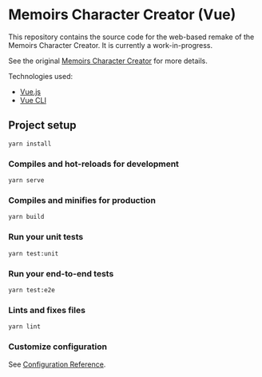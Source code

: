 # Memoirs Character Creator (Vue)

This repository contains the source code for the web-based remake of the Memoirs Character Creator. It is currently a work-in-progress.

See the original [Memoirs Character Creator](https://github.com/anigrams-productions/memoirs-character-creator) for more details.

Technologies used:
* [Vue.js](https://vuejs.org/)
* [Vue CLI](https://cli.vuejs.org/)

## Project setup
```
yarn install
```

### Compiles and hot-reloads for development
```
yarn serve
```

### Compiles and minifies for production
```
yarn build
```

### Run your unit tests
```
yarn test:unit
```

### Run your end-to-end tests
```
yarn test:e2e
```

### Lints and fixes files
```
yarn lint
```

### Customize configuration
See [Configuration Reference](https://cli.vuejs.org/config/).
